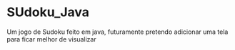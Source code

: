 # SUdoku_Java
Um jogo de Sudoku feito em java, futuramente pretendo adicionar uma tela para ficar melhor de visualizar
